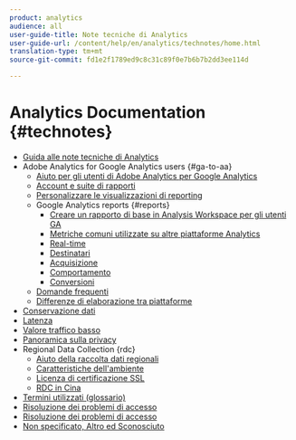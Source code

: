 ```yaml
---
product: analytics
audience: all
user-guide-title: Note tecniche di Analytics
user-guide-url: /content/help/en/analytics/technotes/home.html
translation-type: tm+mt
source-git-commit: fd1e2f1789ed9c8c31c89f0e7b6b7b2dd3ee114d

---
```



# Analytics Documentation {#technotes}

+ [Guida alle note tecniche di Analytics](home.md)
+ Adobe Analytics for Google Analytics users {#ga-to-aa}
   + [Aiuto per gli utenti di Adobe Analytics per Google Analytics](ga-to-aa/home.md)
   + [Account e suite di rapporti](ga-to-aa/accounts.md)
   + [Personalizzare le visualizzazioni di reporting](ga-to-aa/customization.md)
   + Google Analytics reports {#reports}
      + [Creare un rapporto di base in Analysis Workspace per gli utenti GA](ga-to-aa/reports/create-report.md)
      + [Metriche comuni utilizzate su altre piattaforme Analytics](ga-to-aa/reports/common-metrics.md)
      + [Real-time](ga-to-aa/reports/realtime-reports.md)
      + [Destinatari](ga-to-aa/reports/audience-reports.md)
      + [Acquisizione](ga-to-aa/reports/acquisition-reports.md)
      + [Comportamento](ga-to-aa/reports/behavior-reports.md)
      + [Conversioni](ga-to-aa/reports/conversions-reports.md)
   + [Domande frequenti](ga-to-aa/faq.md)
   + [Differenze di elaborazione tra piattaforme](ga-to-aa/processing-differences.md)
+ [Conservazione dati](data-retention.md)
+ [Latenza](latency.md)
+ [Valore traffico basso](low-traffic.md)
+ [Panoramica sulla privacy](privacy-overview.md)
+ Regional Data Collection {rdc}
   + [Aiuto della raccolta dati regionali](rdc/regional-data-collection.md)
   + [Caratteristiche dell'ambiente](rdc/rdc-environment-characteristics.md)
   + [Licenza di certificazione SSL](rdc/ssl-cert-licensing.md)
   + [RDC in Cina](rdc/rdc-china.md)
+ [Termini utilizzati (glossario)](terms.md)
+ [Risoluzione dei problemi di accesso](troubleshoot-login.md)
+ [Risoluzione dei problemi di accesso](troubleshoot-sessions.md)
+ [Non specificato, Altro ed Sconosciuto](unspecified.md)
